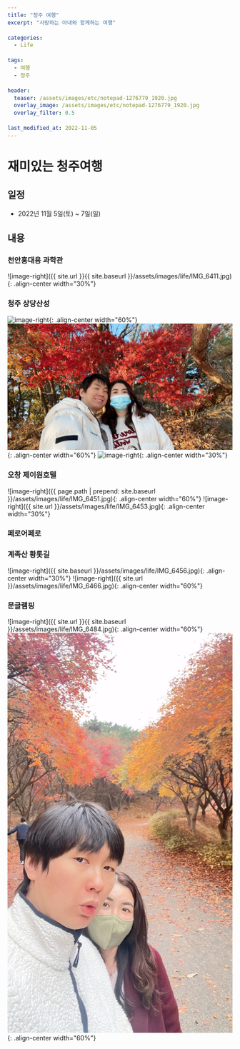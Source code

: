 ```yaml
---
title: "청주 여행"
excerpt: "사랑하는 아내와 함께하는 여행"

categories:
  - Life

tags:
  - 여행
  - 청주

header:
  teaser: /assets/images/etc/notepad-1276779_1920.jpg
  overlay_image: /assets/images/etc/notepad-1276779_1920.jpg
  overlay_filter: 0.5

last_modified_at: 2022-11-05
---
```


# 재미있는 청주여행

## 일정
- 2022년 11월 5일(토) ~ 7일(일)

## 내용
### 천안홍대용 과학관
![image-right]({{ site.url }}{{ site.baseurl }}/assets/images/life/IMG_6411.jpg){: .align-center width="30%"}

### 청주 상당산성
![image-right](../../../assets/images/life/IMG_6419.jpg){: .align-center width="60%"}
![image-right](../../assets/images/life/IMG_6432.jpg){: .align-center width="60%"}
![image-right](../assets/images/life/IMG_6496.jpg){: .align-center width="30%"}

### 오창 제이원호텔
![image-right]({{ page.path | prepend: site.baseurl }}/assets/images/life/IMG_6451.jpg){: .align-center width="60%"}
![image-right]({{ site.url }}/assets/images/life/IMG_6453.jpg){: .align-center width="30%"}

### 페로어페로

### 계족산 황톳길
![image-right]({{ site.baseurl }}/assets/images/life/IMG_6456.jpg){: .align-center width="30%"}
![image-right]({{ site.url }}/assets/images/life/IMG_6466.jpg){: .align-center width="60%"}

### 문글램핑
![image-right]({{ site.url }}{{ site.baseurl }}/assets/images/life/IMG_6484.jpg){: .align-center width="60%"}
![image-right](https://github.com/leeyeonjun85/home/blob/main/assets/images/life/IMG_6496.JPG){: .align-center width="60%"}




